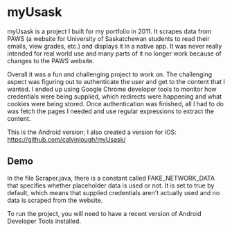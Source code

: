 myUsask
=======

myUsask is a project I built for my portfolio in 2011. It scrapes data from PAWS (a website for University of Saskatchewan students to read their emails, view grades, etc.) and displays it in a native app. It was never really intended for real world use and many parts of it no longer work because of changes to the PAWS website.

Overall it was a fun and challenging project to work on. The challenging aspect was figuring out to authenticate the user and get to the content that I wanted. I ended up using Google Chrome developer tools to monitor how credentials were being supplied, which redirects were happening and what cookies were being stored. Once authentication was finished, all I had to do was fetch the pages I needed and use regular expressions to extract the content.

This is the Android version; I also created a version for iOS: https://github.com/calvinlough/myUsask/

## Demo

In the file Scraper.java, there is a constant called FAKE_NETWORK_DATA that specifies whether placeholder data is used or not. It is set to true by default, which means that supplied credentials aren't actually used and no data is scraped from the website.

To run the project, you will need to have a recent version of Android Developer Tools installed.
